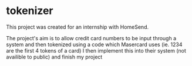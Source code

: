 # tokenizer

This project was created for an internship with HomeSend.

The project's aim is to allow credit card numbers to be input through a system and then tokenized using a code which Masercard uses (ie. 1234 are the first 4 tokens of a card)
I then implement this into their system (not availible to public) and finish my project
